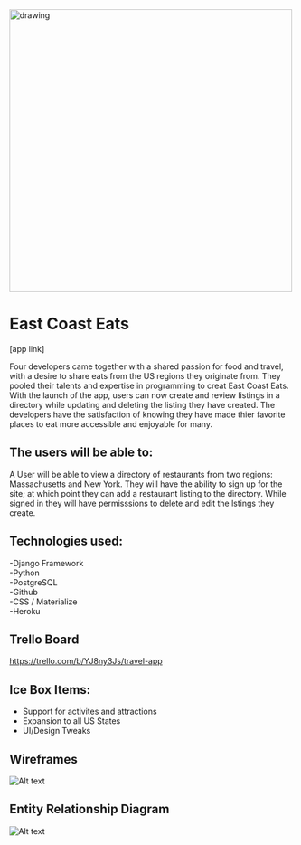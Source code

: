 <img src="https://i.imgur.com/dX05KNo.png" alt="drawing" width="500"/>

# East Coast Eats
[app link]

Four developers came together with a shared passion for food and travel, with a desire to share eats from the US regions they originate from. They pooled their talents and expertise in programming to creat East Coast Eats. With the launch of the app, users can now create and review listings in a directory while updating and deleting the listing they have created. The developers have the satisfaction of knowing they have made thier favorite places to eat more accessible and enjoyable for many.

## The users will be able to:

A User will be able to view a directory of restaurants from two regions: Massachusetts and New York. They will have the ability to sign up for the site; at which point they can add a restaurant listing to the directory. While signed in they will have permisssions to delete and edit the lstings they create. 


## Technologies used:

-Django Framework <br>
-Python <br>
-PostgreSQL <br>
-Github <br>
-CSS / Materialize <br>
-Heroku <br>


## Trello Board

https://trello.com/b/YJ8ny3Js/travel-app


## Ice Box Items:

- Support for activites and attractions<br>
- Expansion to all US States <br>
- UI/Design Tweaks <br>

## Wireframes
![Alt text](https://i.imgur.com/UVBVp48.png "Wireframes")

## Entity Relationship Diagram
![Alt text](https://i.imgur.com/Ql1uMBy.png "ERD")
